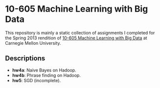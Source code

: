 10-605 Machine Learning with Big Data
=====================================

This repository is mainly a static collection of assignments I completed for
the Spring 2013 rendition of [10-605 Machine Learning with Big Data](http://malt.ml.cmu.edu/mw/index.php/Machine_Learning_with_Large_Datasets_10-605) at Carnegie Mellon University. 

Descriptions
------------
  - **hw4a**: Naive Bayes on Hadoop.
  - **hw4b**: Phrase finding on Hadoop.
  - **hw5**: SGD (incomplete).
  